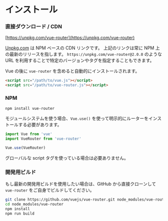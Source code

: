 # インストール

### 直接ダウンロード / CDN

[https://unpkg.com/vue-router](https://unpkg.com/vue-router)

[Unpkg.com](https://unpkg.com) は NPM ベースの CDN リンクです。 上記のリンクは常に NPM 上の最新のリリースを指します。 `https://unpkg.com/vue-router@2.0.0` のような URL を利用することで特定のバージョンやタグを指定することもできます。

Vue の後に `vue-router` を含めると自動的にインストールされます。

``` html
<script src="/path/to/vue.js"></script>
<script src="/path/to/vue-router.js"></script>
```

### NPM

``` bash
npm install vue-router
```

モジュールシステムを使う場合、`Vue.use()` を使って明示的にルーターをインストールする必要があります。

``` js
import Vue from 'vue'
import VueRouter from 'vue-router'

Vue.use(VueRouter)
```

グローバルな script タグを使っている場合は必要ありません。

### 開発用ビルド

もし最新の開発用ビルドを使用したい場合は、GitHub から直接クローンして `vue-router` をご自身でビルドしてください。

``` bash
git clone https://github.com/vuejs/vue-router.git node_modules/vue-router
cd node_modules/vue-router
npm install
npm run build
```
